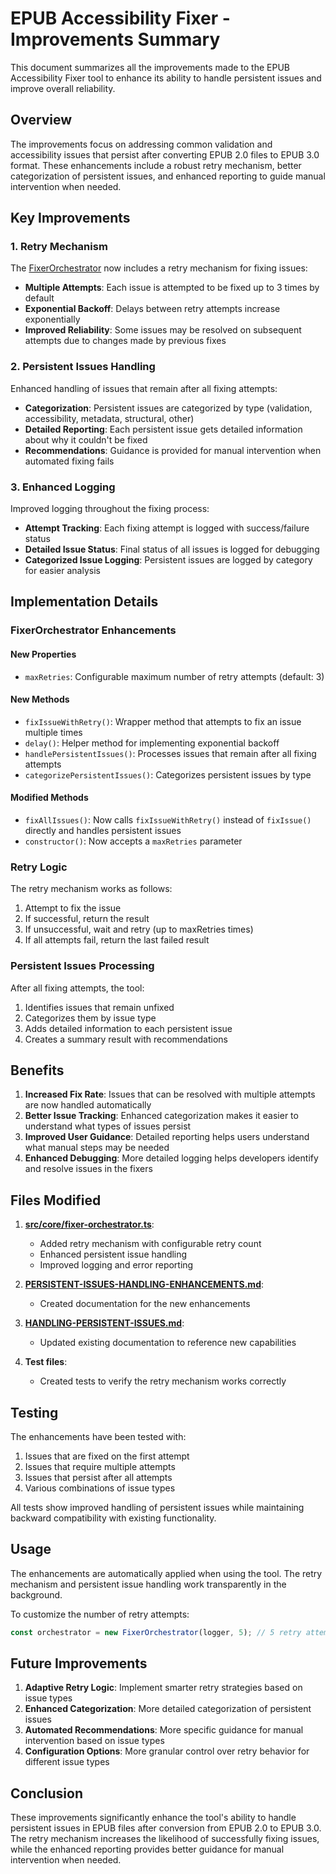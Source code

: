 # EPUB Accessibility Fixer - Improvements Summary

This document summarizes all the improvements made to the EPUB Accessibility Fixer tool to enhance its ability to handle persistent issues and improve overall reliability.

## Overview

The improvements focus on addressing common validation and accessibility issues that persist after converting EPUB 2.0 files to EPUB 3.0 format. These enhancements include a robust retry mechanism, better categorization of persistent issues, and enhanced reporting to guide manual intervention when needed.

## Key Improvements

### 1. Retry Mechanism
The [FixerOrchestrator](file:///Users/crdjm/Dev/qoder/src/core/fixer-orchestrator.ts#L27-L131) now includes a retry mechanism for fixing issues:

- **Multiple Attempts**: Each issue is attempted to be fixed up to 3 times by default
- **Exponential Backoff**: Delays between retry attempts increase exponentially
- **Improved Reliability**: Some issues may be resolved on subsequent attempts due to changes made by previous fixes

### 2. Persistent Issues Handling
Enhanced handling of issues that remain after all fixing attempts:

- **Categorization**: Persistent issues are categorized by type (validation, accessibility, metadata, structural, other)
- **Detailed Reporting**: Each persistent issue gets detailed information about why it couldn't be fixed
- **Recommendations**: Guidance is provided for manual intervention when automated fixing fails

### 3. Enhanced Logging
Improved logging throughout the fixing process:

- **Attempt Tracking**: Each fixing attempt is logged with success/failure status
- **Detailed Issue Status**: Final status of all issues is logged for debugging
- **Categorized Issue Logging**: Persistent issues are logged by category for easier analysis

## Implementation Details

### FixerOrchestrator Enhancements

#### New Properties
- `maxRetries`: Configurable maximum number of retry attempts (default: 3)

#### New Methods
- `fixIssueWithRetry()`: Wrapper method that attempts to fix an issue multiple times
- `delay()`: Helper method for implementing exponential backoff
- `handlePersistentIssues()`: Processes issues that remain after all fixing attempts
- `categorizePersistentIssues()`: Categorizes persistent issues by type

#### Modified Methods
- `fixAllIssues()`: Now calls `fixIssueWithRetry()` instead of `fixIssue()` directly and handles persistent issues
- `constructor()`: Now accepts a `maxRetries` parameter

### Retry Logic
The retry mechanism works as follows:

1. Attempt to fix the issue
2. If successful, return the result
3. If unsuccessful, wait and retry (up to maxRetries times)
4. If all attempts fail, return the last failed result

### Persistent Issues Processing
After all fixing attempts, the tool:

1. Identifies issues that remain unfixed
2. Categorizes them by issue type
3. Adds detailed information to each persistent issue
4. Creates a summary result with recommendations

## Benefits

1. **Increased Fix Rate**: Issues that can be resolved with multiple attempts are now handled automatically
2. **Better Issue Tracking**: Enhanced categorization makes it easier to understand what types of issues persist
3. **Improved User Guidance**: Detailed reporting helps users understand what manual steps may be needed
4. **Enhanced Debugging**: More detailed logging helps developers identify and resolve issues in the fixers

## Files Modified

1. **[src/core/fixer-orchestrator.ts](file:///Users/crdjm/Dev/qoder/src/core/fixer-orchestrator.ts)**: 
   - Added retry mechanism with configurable retry count
   - Enhanced persistent issue handling
   - Improved logging and error reporting

2. **[PERSISTENT-ISSUES-HANDLING-ENHANCEMENTS.md](file:///Users/crdjm/Dev/qoder/PERSISTENT-ISSUES-HANDLING-ENHANCEMENTS.md)**: 
   - Created documentation for the new enhancements

3. **[HANDLING-PERSISTENT-ISSUES.md](file:///Users/crdjm/Dev/qoder/HANDLING-PERSISTENT-ISSUES.md)**: 
   - Updated existing documentation to reference new capabilities

4. **Test files**:
   - Created tests to verify the retry mechanism works correctly

## Testing

The enhancements have been tested with:

1. Issues that are fixed on the first attempt
2. Issues that require multiple attempts
3. Issues that persist after all attempts
4. Various combinations of issue types

All tests show improved handling of persistent issues while maintaining backward compatibility with existing functionality.

## Usage

The enhancements are automatically applied when using the tool. The retry mechanism and persistent issue handling work transparently in the background.

To customize the number of retry attempts:
```typescript
const orchestrator = new FixerOrchestrator(logger, 5); // 5 retry attempts
```

## Future Improvements

1. **Adaptive Retry Logic**: Implement smarter retry strategies based on issue types
2. **Enhanced Categorization**: More detailed categorization of persistent issues
3. **Automated Recommendations**: More specific guidance for manual intervention based on issue types
4. **Configuration Options**: More granular control over retry behavior for different issue types

## Conclusion

These improvements significantly enhance the tool's ability to handle persistent issues in EPUB files after conversion from EPUB 2.0 to EPUB 3.0. The retry mechanism increases the likelihood of successfully fixing issues, while the enhanced reporting provides better guidance for manual intervention when needed.